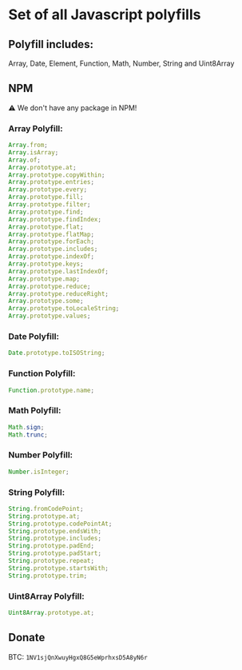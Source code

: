 # Set of all Javascript polyfills

## Polyfill includes:

Array, Date, Element, Function, Math, Number, String and Uint8Array

## NPM

⚠️ We don't have any package in NPM!

### Array Polyfill:

```js
Array.from;
Array.isArray;
Array.of;
Array.prototype.at;
Array.prototype.copyWithin;
Array.prototype.entries;
Array.prototype.every;
Array.prototype.fill;
Array.prototype.filter;
Array.prototype.find;
Array.prototype.findIndex;
Array.prototype.flat;
Array.prototype.flatMap;
Array.prototype.forEach;
Array.prototype.includes;
Array.prototype.indexOf;
Array.prototype.keys;
Array.prototype.lastIndexOf;
Array.prototype.map;
Array.prototype.reduce;
Array.prototype.reduceRight;
Array.prototype.some;
Array.prototype.toLocaleString;
Array.prototype.values;
```

### Date Polyfill:

```js
Date.prototype.toISOString;
```

### Function Polyfill:

```js
Function.prototype.name;
```

### Math Polyfill:

```js
Math.sign;
Math.trunc;
```

### Number Polyfill:

```js
Number.isInteger;
```

### String Polyfill:

```js
String.fromCodePoint;
String.prototype.at;
String.prototype.codePointAt;
String.prototype.endsWith;
String.prototype.includes;
String.prototype.padEnd;
String.prototype.padStart;
String.prototype.repeat;
String.prototype.startsWith;
String.prototype.trim;
```

### Uint8Array Polyfill:

```js
Uint8Array.prototype.at;
```

## Donate

BTC: `1NV1sjQnXwuyHgxQ8G5eWprhxsD5A8yN6r`
